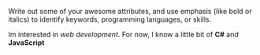 Write out some of your awesome attributes, 
and use emphasis (like bold or italics) to identify keywords, programming languages, or skills. 

Im interested in *web development*. 
For now, I know a little bit of **C#** and **JavaScript**
